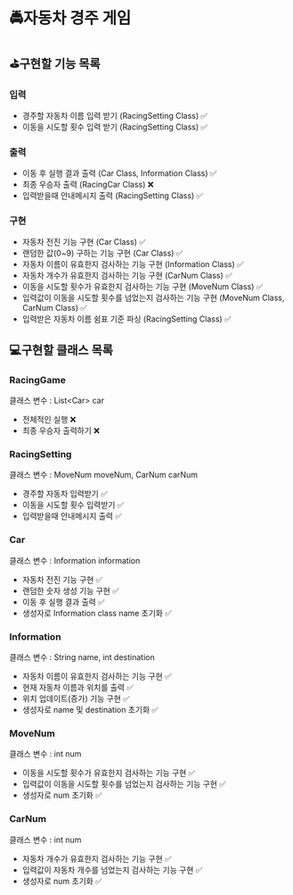 # 🚔자동차 경주 게임

## ⛳구현할 기능 목록

### 입력
* 경주할 자동차 이름 입력 받기 (RacingSetting Class) ✅
* 이동을 시도할 횟수 입력 받기 (RacingSetting Class) ✅

### 출력
* 이동 후 실행 결과 출력 (Car Class, Information Class) ✅
* 최종 우승자 출력 (RacingCar Class) ❌
* 입력받을때 안내메시지 출력 (RacingSetting Class) ✅
### 구현
* 자동차 전진 기능 구현 (Car Class) ✅
* 랜덤한 값(0~9) 구하는 기능 구현 (Car Class) ✅
* 자동차 이름이 유효한지 검사하는 기능 구현 (Information Class) ✅
* 자동차 개수가 유효한지 검사하는 기능 구현 (CarNum Class) ✅
* 이동을 시도할 횟수가 유효한지 검사하는 기능 구현 (MoveNum Class) ✅
* 입력값이 이동을 시도할 횟수를 넘었는지 검사하는 기능 구현 (MoveNum Class, CarNum Class) ✅
* 입력받은 자동차 이름 쉼표 기준 파싱 (RacingSetting Class) ✅

## 💻구현할 클래스 목록

### RacingGame
클래스 변수 : List<Car<Car>> car
* 전체적인 실행 ❌
* 최종 우승자 출력하기 ❌

### RacingSetting
클래스 변수 : MoveNum moveNum, CarNum carNum
* 경주할 자동차 입력받기 ✅
* 이동을 시도할 횟수 입력받기 ✅
* 입력받을때 안내메시지 출력 ✅

### Car
클래스 변수 : Information information
* 자동차 전진 기능 구현 ✅
* 랜덤한 숫자 생성 기능 구현 ✅
* 이동 후 실행 결과 출력 ✅
* 생성자로 Information class name 초기화 ✅

### Information
클래스 변수 : String name, int destination
* 자동차 이름이 유효한지 검사하는 기능 구현 ✅
* 현재 자동차 이름과 위치를 출력 ✅
* 위치 업데이트(증가) 기능 구현 ✅
* 생성자로 name 및 destination 초기화 ✅

### MoveNum
클래스 변수 : int num
* 이동을 시도할 횟수가 유효한지 검사하는 기능 구현 ✅
* 입력값이 이동을 시도할 횟수를 넘었는지 검사하는 기능 구현 ✅
* 생성자로 num 초기화 ✅

### CarNum
클래스 변수 : int num
* 자동차 개수가 유효한지 검사하는 기능 구현 ✅
* 입력값이 자동차 개수를 넘었는지 검사하는 기능 구현 ✅
* 생성자로 num 초기화 ✅
